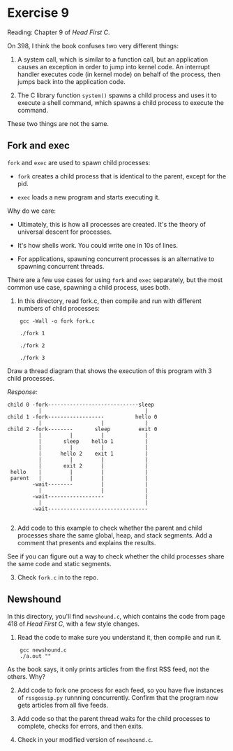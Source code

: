 # Exercise 9

Reading: Chapter 9 of *Head First C*.

On 398, I think the book confuses two very different things:

1) A system call, which is similar to a function call, but an
application causes an exception in order to jump into kernel code.  An
interrupt handler executes code (in kernel mode) on behalf of the
process, then jumps back into the application code.

2) The C library function `system()` spawns a child process and uses it
to execute a shell command, which spawns a child process to execute
the command.

These two things are not the same.

## Fork and exec

`fork` and `exec` are used to spawn child processes:

* `fork` creates a child process that is identical to the parent,
  except for the pid.

* `exec` loads a new program and starts executing it.

Why do we care:

* Ultimately, this is how all processes are created.  It's the theory
  of universal descent for processes.

* It's how shells work.  You could write one in 10s of lines.

* For applications, spawning concurrent processes is an alternative
  to spawning concurrent threads.

There are a few use cases for using `fork` and `exec` separately, but the
most common use case, spawning a child process, uses both.

1) In this directory, read fork.c, then compile and run with different
numbers of child processes:

```
    gcc -Wall -o fork fork.c
    
    ./fork 1
    
    ./fork 2
    
    ./fork 3
```

Draw a thread diagram that shows the execution of this program with 3 child
processes.

*Response:*

```
child 0 -fork-----------------------------sleep
          |                                 |
child 1 -fork------------------          hello 0 
          |                   |             |
child 2 -fork--------       sleep         exit 0
          |         |         |             |
          |       sleep    hello 1          |
          |         |         |             |
          |      hello 2    exit 1          | 
          |         |         |             |
          |       exit 2      |             |
 hello    |         |         |             |
 parent   |         |         |             |
        -wait--------         |             |
          |                   |             |
        -wait------------------             |
          |                                 |
        -wait--------------------------------
                    
```

 

2) Add code to this example to check whether the parent
and child processes share the same global, heap, and stack segments.
Add a comment that presents and explains the results.

See if you can figure out a way to check whether the child
processes share the same code and static segments.

3) Check `fork.c` in to the repo.


## Newshound

In this directory, you'll find `newshound.c`, which contains the code from
page 418 of *Head First C*, with a few style changes.

1) Read the code to make sure you understand it, then compile and run it.

```
    gcc newshound.c
    ./a.out ""
```

As the book says, it only prints articles from the first RSS feed, not the
others.  Why?

2) Add code to fork one process for each feed, so you have five instances
of `rssgossip.py` runnning concurrently.  Confirm that the program now gets
articles from all five feeds.

3) Add code so that the parent thread waits for the child processes to complete,
checks for errors, and then exits.

4) Check in your modified version of `newshound.c`.

